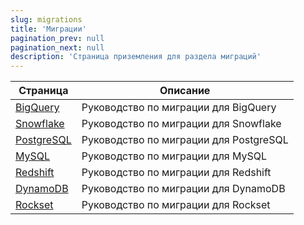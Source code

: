 ```yaml
---
slug: migrations
title: 'Миграции'
pagination_prev: null
pagination_next: null
description: 'Страница приземления для раздела миграций'
---
```


| Страница                                                            | Описание                          |
|-------------------------------------------------------------------|----------------------------------|
| [BigQuery](bigquery/index.md)                                     | Руководство по миграции для BigQuery   |
| [Snowflake](./snowflake.md)                                       | Руководство по миграции для Snowflake  |
| [PostgreSQL](postgres/index.md)                                   | Руководство по миграции для PostgreSQL |
| [MySQL](../integrations/data-ingestion/dbms/mysql/index.md)       | Руководство по миграции для MySQL      |
| [Redshift](../integrations/data-ingestion/redshift/index.md)      | Руководство по миграции для Redshift   |
| [DynamoDB](../integrations/data-ingestion/dbms/dynamodb/index.md) | Руководство по миграции для DynamoDB   |
| [Rockset](../integrations/migration/rockset.md)                   | Руководство по миграции для Rockset    |
